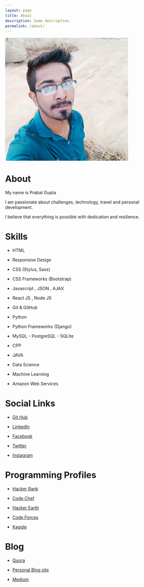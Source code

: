 ```yaml
---
layout: page
title: About
description: Some description.
permalink: /about/
---
```


<img class="img-rounded" src="/assets/img/uploads/profile.png" alt="Prabal Gupta" width="400">

# About
 My name is Prabal Gupta

 I am passionate about challenges, technology, travel and personal development.

I believe that everything is possible with dedication and resilience. 

# Skills
* HTML

* Responsive Design 

* CSS (Stylus, Sass)

* CSS Frameworks (Bootstrap)

* Javascript , JSON , AJAX

* React JS , Node JS 

* Git & GitHub

* Python

* Python Frameworks (Django)

* MySQL - PostgreSQL - SQLite

* CPP 

* JAVA

* Data Science

* Machine Learning

* Amazon Web Services

# Social Links
* [Git Hub](https://github.com/prabalgupta12)

* [LinkedIn](https://www.linkedin.com/in/prabal-gupta)

* [Facebook](https://www.facebook.com/prabalgupt)

* [Twitter](https://twitter.com/PrabalG21258113)

* [Instagram](https://www.instagram.com/karma__the_only_truth)

# Programming Profiles
* [Hacker Rank](https://www.hackerrank.com/prabalgupta4343)

* [Code Chef](https://www.codechef.com/users/prabalgupta)

* [Hacker Earth](https://www.hackerearth.com/@prabalgupta)

* [Code Forces](http://codeforces.com/profile/prabalgupta4343)

* [Kaggle](https://www.kaggle.com/prabalgupta5)

# Blog
* [Quora](https://www.quora.com/profile/Prabal-Gupta-21)

* [Personal Blog site](https://prabalgupta12.github.io/)

* [Medium](https://medium.com/@prabalgupta4343)